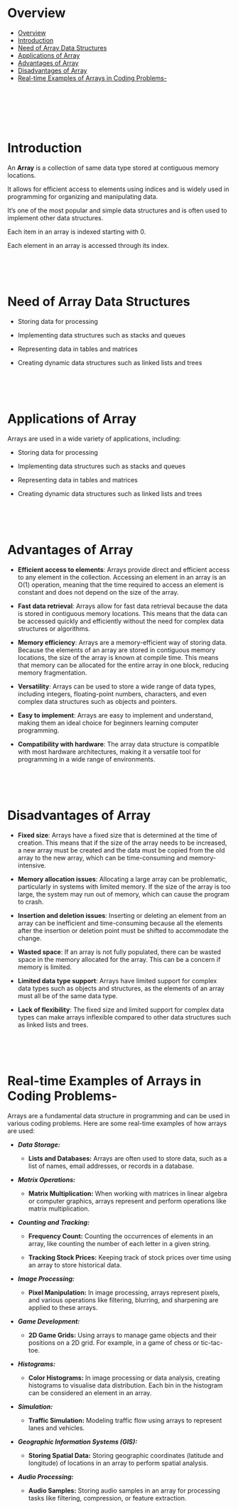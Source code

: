 # Overview

- [Overview](#overview)
- [Introduction](#introduction)
- [Need of Array Data Structures](#need-of-array-data-structures)
- [Applications of Array](#applications-of-array)
- [Advantages of Array](#advantages-of-array)
- [Disadvantages of Array](#disadvantages-of-array)
- [Real-time Examples of Arrays in Coding Problems-](#real-time-examples-of-arrays-in-coding-problems-)

&nbsp;

&nbsp;

&nbsp;

# Introduction

An **Array** is a collection of same data type stored at contiguous memory locations.

It allows for efficient access to elements using indices and is widely used in programming for organizing and manipulating data.

It’s one of the most popular and simple data structures and is often used to implement other data structures.

Each item in an array is indexed starting with 0.

Each element in an array is accessed through its index.

&nbsp;

&nbsp;

# Need of Array Data Structures

- Storing data for processing

- Implementing data structures such as stacks and queues

- Representing data in tables and matrices

- Creating dynamic data structures such as linked lists and trees

&nbsp;

&nbsp;

# Applications of Array

Arrays are used in a wide variety of applications, including:

- Storing data for processing

- Implementing data structures such as stacks and queues

- Representing data in tables and matrices

- Creating dynamic data structures such as linked lists and trees

&nbsp;

&nbsp;

# Advantages of Array

- **Efficient access to elements**: Arrays provide direct and efficient access to any element in the collection. Accessing an element in an array is an O(1) operation, meaning that the time required to access an element is constant and does not depend on the size of the array.

- **Fast data retrieval**: Arrays allow for fast data retrieval because the data is stored in contiguous memory locations. This means that the data can be accessed quickly and efficiently without the need for complex data structures or algorithms.

- **Memory efficiency**: Arrays are a memory-efficient way of storing data. Because the elements of an array are stored in contiguous memory locations, the size of the array is known at compile time. This means that memory can be allocated for the entire array in one block, reducing memory fragmentation.

- **Versatility**: Arrays can be used to store a wide range of data types, including integers, floating-point numbers, characters, and even complex data structures such as objects and pointers.

- **Easy to implement**: Arrays are easy to implement and understand, making them an ideal choice for beginners learning computer programming.

- **Compatibility with hardware**: The array data structure is compatible with most hardware architectures, making it a versatile tool for programming in a wide range of environments.

&nbsp;

&nbsp;

# Disadvantages of Array

- **Fixed size**: Arrays have a fixed size that is determined at the time of creation. This means that if the size of the array needs to be increased, a new array must be created and the data must be copied from the old array to the new array, which can be time-consuming and memory-intensive.

- **Memory allocation issues**: Allocating a large array can be problematic, particularly in systems with limited memory. If the size of the array is too large, the system may run out of memory, which can cause the program to crash.

- **Insertion and deletion issues**: Inserting or deleting an element from an array can be inefficient and time-consuming because all the elements after the insertion or deletion point must be shifted to accommodate the change.

- **Wasted space**: If an array is not fully populated, there can be wasted space in the memory allocated for the array. This can be a concern if memory is limited.

- **Limited data type support**: Arrays have limited support for complex data types such as objects and structures, as the elements of an array must all be of the same data type.

- **Lack of flexibility**: The fixed size and limited support for complex data types can make arrays inflexible compared to other data structures such as linked lists and trees.

&nbsp;

&nbsp;

# Real-time Examples of Arrays in Coding Problems-

Arrays are a fundamental data structure in programming and can be used in various coding problems. Here are some real-time examples of how arrays are used:

- **_Data Storage:_**

  - **Lists and Databases:** Arrays are often used to store data, such as a list of names, email addresses, or records in a database.

- **_Matrix Operations:_**

  - **Matrix Multiplication:** When working with matrices in linear algebra or computer graphics, arrays represent and perform operations like matrix multiplication.

- **_Counting and Tracking:_**

  - **Frequency Count:** Counting the occurrences of elements in an array, like counting the number of each letter in a given string.

  - **Tracking Stock Prices:** Keeping track of stock prices over time using an array to store historical data.

- **_Image Processing:_**

  - **Pixel Manipulation:** In image processing, arrays represent pixels, and various operations like filtering, blurring, and sharpening are applied to these arrays.

- **_Game Development:_**

  - **2D Game Grids:** Using arrays to manage game objects and their positions on a 2D grid. For example, in a game of chess or tic-tac-toe.

- **_Histograms:_**

  - **Color Histograms:** In image processing or data analysis, creating histograms to visualise data distribution. Each bin in the histogram can be considered an element in an array.

- **_Simulation:_**

  - **Traffic Simulation:** Modeling traffic flow using arrays to represent lanes and vehicles.

- **_Geographic Information Systems (GIS):_**

  - **Storing Spatial Data:** Storing geographic coordinates (latitude and longitude) of locations in an array to perform spatial analysis.

- **_Audio Processing:_**
  - **Audio Samples:** Storing audio samples in an array for processing tasks like filtering, compression, or feature extraction.
